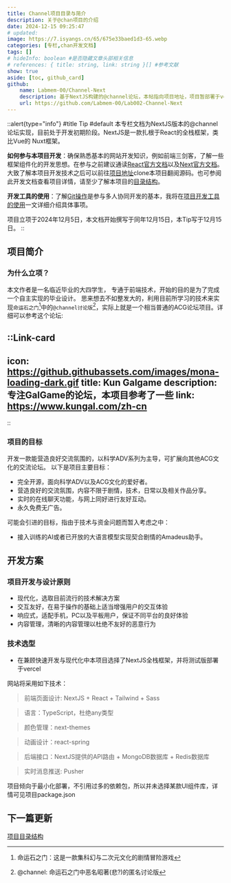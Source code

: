 ```yaml
---
title: Channel项目目录与简介
description: 关于@chan项目的介绍
date: 2024-12-15 09:25:47
# updated:
image: https://7.isyangs.cn/65/675e33baed1d3-65.webp
categories: [专栏,chan开发文档]
tags: []
# hideInfo: boolean #是否隐藏文章头部相关信息
# references: { title: string, link: string }[] #参考文献
show: true
aside: [toc, github_card]
github:
    name: Labmem-00/Channel-Next
    description: 基于NextJS构建的@channel论坛，本帖指向项目地址，项目暂部署于vercel，详情请见网站---labmem.chat
    url: https://github.com/Labmem-00/Lab002-Channel-Next
---
```


::alert{type="info"}
#title
Tip
#default
本专栏文档为NextJS版本的@channel论坛实现，目前处于开发初期阶段。NextJS是一款扎根于React的全栈框架，类比Vue的
Nuxt框架。

**如何参与本项目开发**：确保熟悉基本的网站开发知识，例如前端三剑客，了解一些框架组件化的开发思想。在参与之前建议通读[React官方文档](https://zh-hans.react.dev/learn)以及[Next官方文档](https://nextjs.org/)。大致了解本项目开发技术之后可以前往[项目地址](https://github.com/Labmem-00/Lab002-Channel-Next)clone本项目翻阅源码。也可参阅此开发文档查看项目详情，请至少了解本项目的[目录结构](chan/nextdirectory)。

**开发工具的使用**：了解[Git操作](https://liaoxuefeng.com/books/git/what-is-git/index.html)是参与多人协同开发的基本，我将在[项目开发工具的使用](chan/tools)一文详细介绍具体事项。

项目立项于2024年12月5日，本文档开始撰写于同年12月15日，本Tip写于12月15日。
::

## 项目简介

### 为什么立项？
本文作者是一名临近毕业的大四学生， 专通于前端技术，开始的目的是为了完成一个自主实现的毕业设计。
思来想去不如整发大的，利用目前所学习的技术来实现`命运石之门`[^1]中的`@channel讨论版`[^2]，实际上就是一个相当普通的ACG论坛项目。详细可以参考这个论坛:

::Link-card
---
icon: https://github.githubassets.com/images/mona-loading-dark.gif
title: Kun Galgame
description: 专注GalGame的论坛，本项目参考了一些
link: https://www.kungal.com/zh-cn
---
::

### 项目的目标
开发一款能营造良好交流氛围的，以科学ADV系列为主导，可扩展向其他ACG文化的交流论坛。
以下是项目主要目标：

- 完全开源，面向科学ADV以及ACG文化的爱好者。
- 营造良好的交流氛围，内容不限于剧情，技术，日常以及相关作品分享。
- 实时的在线聊天功能，与网上同好进行友好互动。
- 永久免费无广告。

可能会引进的目标，指由于技术与资金问题而暂入考虑之中：
- 接入训练的AI或者已开放的大语言模型实现契合剧情的Amadeus助手。

[^1]:命运石之门：这是一款集科幻与二次元文化的剧情冒险游戏
[^2]:@channel: 命运石之门中恶名昭著(悲?)的匿名讨论版

## 开发方案

### 项目开发与设计原则
- 现代化，选取目前流行的技术解决方案
- 交互友好，在易于操作的基础上适当增强用户的交互体验
- 响应式，适配手机，PC以及平板用户，保证不同平台的良好体验
- 内容管理，清晰的内容管理以杜绝不友好的恶意行为

### 技术选型
- 在兼顾快速开发与现代化中本项目选择了NextJS全栈框架，并将测试版部署于vercel

网站将采用如下技术：

> 前端页面设计: NextJS + React + Tailwind + Sass

> 语言：TypeScript，杜绝any类型

> 颜色管理：next-themes

> 动画设计：react-spring

> 后端接口：NextJS提供的API路由 + MongoDB数据库 + Redis数据库

> 实时消息推送: Pusher

项目倾向于最小化部署，不引用过多的依赖包，所以并未选择某款UI组件库，详情可见项目package.json

## 下一篇更新

[项目目录结构](/chan/nextdirectory)
